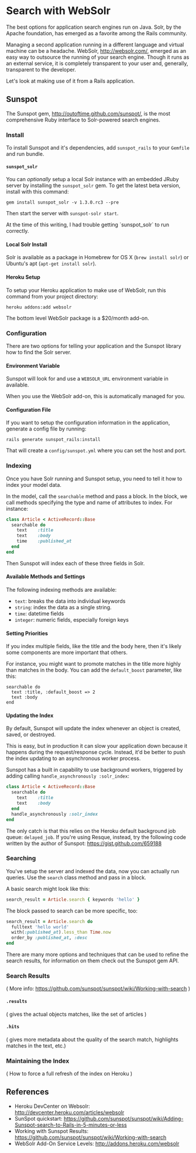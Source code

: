 # Search with WebSolr

The best options for application search engines run on Java. Solr, by the Apache foundation, has emerged as a favorite among the Rails community.

Managing a second application running in a different language and virtual machine can be a headache. WebSolr, http://websolr.com/, emerged as an easy way to outsource the running of your search engine. Though it runs as an external service, it is completely transparent to your user and, generally, transparent to the developer.

Let's look at making use of it from a Rails application.

## Sunspot

The Sunspot gem, http://outoftime.github.com/sunspot/, is the most comprehensive Ruby interface to Solr-powered search engines.

### Install

To install Sunspot and it's dependencies, add `sunspot_rails` to your `Gemfile` and run bundle.

#### `sunspot_solr`

You can *optionally* setup a local Solr instance with an embedded JRuby server by installing the `sunspot_solr` gem. To get the latest beta version, install with this command:

```
gem install sunspot_solr -v 1.3.0.rc3 --pre
```

Then start the server with `sunspot-solr start`.

<div class="note">
  At the time of this writing, I had trouble getting `sunspot_solr` to run correctly.
</div>

#### Local Solr Install

Solr is available as a package in Homebrew for OS X (`brew install solr`) or Ubuntu's apt (`apt-get install solr`).

#### Heroku Setup

To setup your Heroku application to make use of WebSolr, run this command from your project directory:

```
heroku addons:add websolr
```

<div class="note">
  The bottom level WebSolr package is a $20/month add-on.
</div>

### Configuration

There are two options for telling your application and the Sunspot library how to find the Solr server.

#### Environment Variable

Sunspot will look for and use a `WEBSOLR_URL` environment variable in available.

When you use the WebSolr add-on, this is automatically managed for you.

#### Configuration File

If you want to setup the configuration information in the application, generate a config file by running:

```
rails generate sunspot_rails:install
```

That will create a `config/sunspot.yml` where you can set the host and port.

### Indexing

Once you have Solr running and Sunspot setup, you need to tell it how to index your model data.

In the model, call the `searchable` method and pass a block. In the block, we call methods specifying the type and name of attributes to index. For instance:

```ruby
class Article < ActiveRecord::Base
  searchable do
    text    :title
    text    :body
    time    :published_at
  end
end
```

Then Sunspot will index each of these three fields in Solr.

#### Available Methods and Settings

The following indexing methods are available:

* `text`: breaks the data into individual keywords
* `string`: index the data as a single string.
* `time`: datetime fields
* `integer`: numeric fields, especially foreign keys

#### Setting Priorities

If you index multiple fields, like the title and the body here, then it's likely some components are more important that others. 

For instance, you might want to promote matches in the title more highly than matches in the body. You can add the `default_boost` parameter, like this:

```
searchable do
  text :title, :default_boost => 2
  text :body
end
```

#### Updating the Index

By default, Sunspot will update the index whenever an object is created, saved, or destroyed. 

This is easy, but in production it can slow your application down because it happens during the request/response cycle. Instead, it'd be better to push the index updating to an asynchronous worker process.

Sunspot has a built in capability to use background workers, triggered by adding calling `handle_asynchronously :solr_index`:

```ruby
class Article < ActiveRecord::Base
  searchable do
    text    :title
    text    :body
  end
  handle_asynchronously :solr_index
end
```

The only catch is that this relies on the Heroku default background job queue: `delayed_job`. If you're using Resque, instead, try the following code written by the author of Sunspot: https://gist.github.com/659188

### Searching

You've setup the server and indexed the data, now you can actually run queries. Use the `search` class method and pass in a block.

A basic search might look like this:

```ruby
search_result = Article.search { keywords 'hello' }
```

The block passed to search can be more specific, too:

```ruby
search_result = Article.search do
  fulltext 'hello world'
  with(:published_at).less_than Time.now
  order_by :published_at, :desc
end
```

There are many more options and techniques that can be used to refine the search results, for information on them check out the Sunspot gem API.

### Search Results

( More info: https://github.com/sunspot/sunspot/wiki/Working-with-search )

#### `.results`

( gives the actual objects matches, like the set of articles )

#### `.hits`

( gives more metadata about the quality of the search match, highlights matches in the text, etc.)

### Maintaining the Index

( How to force a full refresh of the index on Heroku )

## References

* Heroku DevCenter on Websolr: http://devcenter.heroku.com/articles/websolr
* SunSpot quickstart: https://github.com/sunspot/sunspot/wiki/Adding-Sunspot-search-to-Rails-in-5-minutes-or-less
* Working with Sunspot Results: https://github.com/sunspot/sunspot/wiki/Working-with-search
* WebSolr Add-On Service Levels: http://addons.heroku.com/websolr
